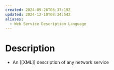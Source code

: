 ```yaml
---
created: 2024-09-26T08:37:19Z
updated: 2024-12-10T08:34:54Z
aliases:
  - Web Service Description Language
---
```

# Description
- An [[XML]] description of any network service